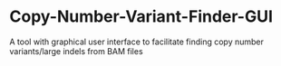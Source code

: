 # Copy-Number-Variant-Finder-GUI
A tool with graphical user interface to facilitate finding copy number variants/large indels from BAM files
